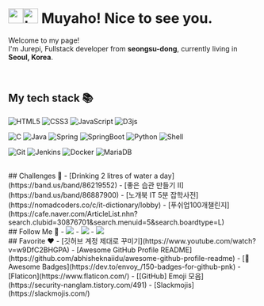 <h1>
 <img src="https://avatars.githubusercontent.com/u/21186414?s=48&v=4" width="30"><img alt="thankyou random" title="thankyou random" loading="lazy" src="https://emojis.slackmojis.com/emojis/images/1643514318/2905/thankyou.gif?1643514318" width="30"/>
 Muyaho! Nice to see you.</h1>
 
<p>Welcome to my page! </br> I'm Jurepi, Fullstack developer from <b>seongsu-dong</b>, currently living in <img src="https://cdn-icons-png.flaticon.com/128/4482/4482887.png" class="" data-premium="0" width="13"/> <b>Seoul, Korea</b>. </p>

<br />
<h2> My tech stack 📚</h2>

![HTML5](https://img.shields.io/badge/-HTML5-F05032?style=for-the-badge&logo=html5&logoColor=ffffff)
![CSS3](https://img.shields.io/badge/-CSS3-007ACC?style=for-the-badge&logo=css3)
![JavaScript](https://img.shields.io/badge/-JavaScript-%23F7DF1C?style=for-the-badge&logo=javascript&logoColor=000000&labelColor=%23F7DF1C&color=%23FFCE5A)
![D3js](https://img.shields.io/badge/-D3.js-F9A03C?style=for-the-badge&logo=d3.js&logoColor=white)
 
![C](https://img.shields.io/badge/-C-00599C?style=for-the-badge&logo=c%2B%2B&logoColor=white)
![Java](https://img.shields.io/badge/Java-ED8B00?style=for-the-badge&logo=Java&logoColor=white)
![Spring](https://img.shields.io/badge/Spring-6DB33F?style=for-the-badge&logo=Spring&logoColor=white)
![SpringBoot](https://img.shields.io/badge/SpringBoot-6DB33F?style=for-the-badge&logo=SpringBoot&logoColor=white)
![Python](https://img.shields.io/badge/-Python-3766AB?style=for-the-badge&logo=Python&logoColor=white)
![Shell](https://img.shields.io/badge/-Shell-3766AB?style=for-the-badge&logo=Shell&logoColor=white)

![Git](https://img.shields.io/badge/-Git-F05032?style=for-the-badge&logo=git&logoColor=ffffff)
![Jenkins](https://img.shields.io/badge/Jenkins-D24939?style=for-the-badge&logo=Jenkins&logoColor=white)
![Docker](https://img.shields.io/badge/-Docker-46a2f1?style=for-the-badge&logo=docker&logoColor=ffffff)
![MariaDB](https://img.shields.io/badge/MariaDB-003545?style=for-the-badge&logo=MariaDB&logoColor=white)

<br />
## Challenges 🏃
- [Drinking 2 litres of water a day](https://band.us/band/86219552)
- [좋은 습관 만들기 II](https://band.us/band/86887900)
- [노개북 IT 5분 잡학사전](https://nomadcoders.co/c/it-dictionary/lobby)
- [푸쉬업100개챌린지](https://cafe.naver.com/ArticleList.nhn?search.clubid=30876701&search.menuid=5&search.boardtype=L)

<br />
## Follow Me 👬
- <a href="https://blog.naver.com/dhan0213"><img src="https://img.shields.io/badge/Blog-63ce57?style=flat-square&logo=Naver&logoColor=white&link=https://danhee.an"/></a>
- <a href="https://www.facebook.com/danhee.an/"><img src="https://img.shields.io/badge/Facebook-1877F2?style=flat-square&logo=facebook&logoColor=white&link=https://www.facebook.com/danhee.an"/></a>
- <a href="mailto:danhee.an@gmail.com"><img src="https://img.shields.io/badge/Gmail-d14836?style=flat-square&logo=Gmail&logoColor=white&link=danhee.an@gmail.com"/></a>

<br />
## Favorite ❤️
- [깃허브 계정 제대로 꾸미기](https://www.youtube.com/watch?v=w9DfC2BHGPA)
- [Awesome GitHub Profile README](https://github.com/abhisheknaiidu/awesome-github-profile-readme)
- [📛 Awesome Badges](https://dev.to/envoy_/150-badges-for-github-pnk)
- [Flaticon](https://www.flaticon.com/)
- [[GitHub] Emoji 모음](https://security-nanglam.tistory.com/491)
- [Slackmojis](https://slackmojis.com/)


<!--
**danheean/danheean** is a ✨ _special_ ✨ repository because its `README.md` (this file) appears on your GitHub profile.

Here are some ideas to get you started:

- 🔭 I’m currently working on ...
- 🌱 I’m currently learning ...
- 👯 I’m looking to collaborate on ...
- 🤔 I’m looking for help with ...
- 💬 Ask me about ...
- 📫 How to reach me: ...
- 😄 Pronouns: ...
- ⚡ Fun fact: ...
-->
